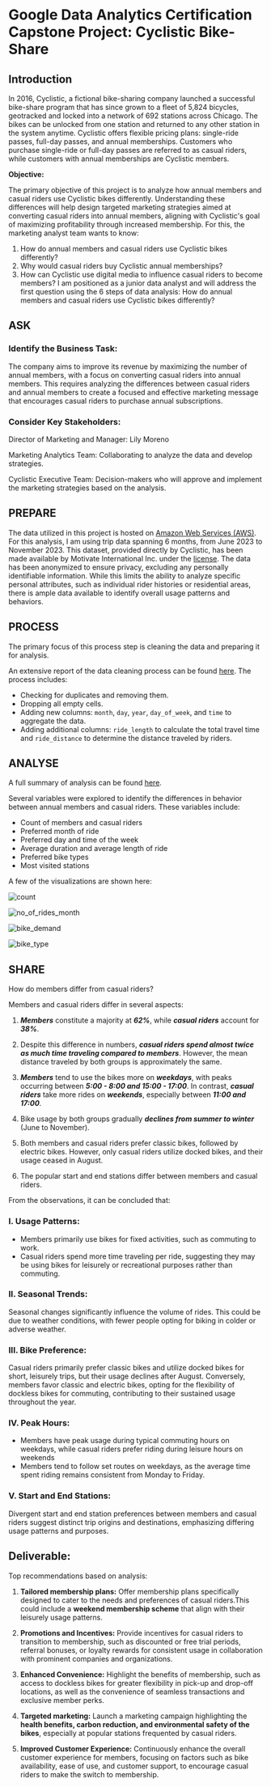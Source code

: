 # **Google Data Analytics Certification Capstone Project: Cyclistic Bike-Share**

## Introduction
In 2016, Cyclistic, a fictional bike-sharing company launched a successful bike-share program that has since grown to a fleet of 5,824 bicycles, geotracked and locked into a network of 692 stations across Chicago. The bikes can be unlocked from one station and returned to any other station in the system anytime. Cyclistic offers flexible pricing plans: single-ride passes, full-day passes, and annual memberships. Customers who purchase single-ride or full-day passes are referred to as casual riders, while customers with annual memberships are Cyclistic members.

**Objective:** 

The primary objective of this project is to analyze how annual members and casual riders use Cyclistic bikes differently. Understanding these differences will help design targeted marketing strategies aimed at converting casual riders into annual members, aligning with Cyclistic's goal of maximizing profitability through increased membership. For this, the marketing analyst team wants to know:

 1. How do annual members and casual riders use Cyclistic bikes differently?
 2. Why would casual riders buy Cyclistic annual memberships?
 3. How can Cyclistic use digital media to influence casual riders to become members?
I am positioned as a junior data analyst and will address the first question using the 6 steps of data analysis: How do annual members and casual riders use Cyclistic bikes differently?

## ASK

### Identify the Business Task:
The company aims to improve its revenue by maximizing the number of annual members, with a focus on converting casual riders into annual members. This requires analyzing the differences between casual riders and annual members to create a focused and effective marketing message that encourages casual riders to purchase annual subscriptions.

### Consider Key Stakeholders:
Director of Marketing and Manager: Lily Moreno

Marketing Analytics Team: Collaborating to analyze the data and develop strategies.

Cyclistic Executive Team: Decision-makers who will approve and implement the marketing strategies based on the analysis.

## PREPARE

The data utilized in this project is hosted on [Amazon Web Services (AWS)](https://divvy-tripdata.s3.amazonaws.com/index.html). For this analysis, I am using trip data spanning 6 months, from June 2023 to November 2023. This dataset, provided directly by Cyclistic, has been made available by Motivate International Inc. under the [license](https://divvybikes.com/data-license-agreement). The data has been anonymized to ensure privacy, excluding any personally identifiable information. While this limits the ability to analyze specific personal attributes, such as individual rider histories or residential areas, there is ample data available to identify overall usage patterns and behaviors.

## PROCESS

The primary focus of this process step is cleaning the data and preparing it for analysis.

An extensive report of the data cleaning process can be found [here](https://github.com/Aiswariya-R/case_study_cyclistic/blob/main/Data_Cleaning.md). The process includes:

- Checking for duplicates and removing them.
- Dropping all empty cells.
- Adding new columns: ```month```, ```day```, ```year```, ```day_of_week```, and ```time``` to aggregate the data.
- Adding additional columns: ```ride_length``` to calculate the total travel time and ```ride_distance```
  to determine the distance traveled by riders.

## ANALYSE

A full summary of analysis can be found [here](https://github.com/Aiswariya-R/case_study_cyclistic/blob/main/Analysis.md).

Several variables were explored to identify the differences in behavior between annual members and casual riders. These variables include:

* Count of members and casual riders
* Preferred month of ride
* Preferred day and time of the week
* Average duration and average length of ride
* Preferred bike types
* Most visited stations

A few of the visualizations are shown here:

![count](https://github.com/Aiswariya-R/case_study_cyclistic/assets/161332880/11eef2b4-03d1-4841-8a57-b4e0263b3046)

![no_of_rides_month](https://github.com/Aiswariya-R/case_study_cyclistic/assets/161332880/7b583584-f2ff-492c-9a83-0b9a7d779c0b)

![bike_demand](https://github.com/Aiswariya-R/case_study_cyclistic/assets/161332880/b602ed27-f0ed-42f5-81be-fd88a8e55081)

![bike_type](https://github.com/Aiswariya-R/case_study_cyclistic/assets/161332880/258bb55a-5a68-457e-80d0-9dedaddb3d74)

## SHARE

How do members differ from casual riders?

Members and casual riders differ in several aspects:

1. ***Members*** constitute a majority at ***62%***, while ***casual riders*** account for ***38%***.

2. Despite this difference in numbers, ***casual riders spend almost twice as much time traveling compared to members***. However, the mean distance traveled by both groups is approximately the same.

3. ***Members*** tend to use the bikes more on ***weekdays***, with peaks occurring between ***5:00 - 8:00 and 15:00 - 17:00***. In contrast, ***casual riders*** take more rides on ***weekends***, especially between ***11:00 and 17:00***.

4. Bike usage by both groups gradually ***declines from summer to winter*** (June to November).

5. Both members and casual riders prefer classic bikes, followed by electric bikes. However, only casual riders utilize docked bikes, and their usage ceased in August.

6. The popular start and end stations differ between members and casual riders.

From the observations, it can be concluded that:

### I. Usage Patterns:

* Members primarily use bikes for fixed activities, such as commuting to work.
* Casual riders spend more time traveling per ride, suggesting they may be using bikes for leisurely or recreational purposes rather than commuting.

### II. Seasonal Trends:

Seasonal changes significantly influence the volume of rides. This could be due to weather conditions, with fewer people opting for biking in colder or adverse weather.

### III. Bike Preference:

Casual riders primarily prefer classic bikes and utilize docked bikes for short, leisurely trips, but their usage declines after August. Conversely, members favor classic and electric bikes, opting for the flexibility of dockless bikes for commuting, contributing to their sustained usage throughout the year. 

### IV. Peak Hours:

* Members have peak usage during typical commuting hours on weekdays, while casual riders prefer riding during leisure hours on weekends
* Members tend to follow set routes on weekdays, as the average time spent riding remains consistent from Monday to Friday.

### V. Start and End Stations:

Divergent start and end station preferences between members and casual riders suggest distinct trip origins and destinations, emphasizing differing usage patterns and purposes.

## Deliverable:

Top recommendations based on analysis:

1. **Tailored membership plans:** Offer membership plans specifically designed to cater to the needs and preferences of casual riders.This could include a **weekend membership scheme** that align with their leisurely usage patterns.

2. **Promotions and Incentives:** Provide incentives for casual riders to transition to membership, such as discounted or free trial periods, referral bonuses, or loyalty rewards for consistent usage in collaboration with prominent companies and organizations.
   
3. **Enhanced Convenience:** Highlight the benefits of membership, such as access to dockless bikes for greater flexibility in pick-up and drop-off locations, as well as the convenience of seamless transactions and exclusive member perks.

4. **Targeted marketing:** Launch a marketing campaign highlighting the **health benefits, carbon reduction, and environmental safety of the bikes**, especially at popular stations frequented by casual riders.
   
5. **Improved Customer Experience:** Continuously enhance the overall customer experience for members, focusing on factors such as bike availability, ease of use, and customer support, to encourage casual riders to make the switch to membership.




